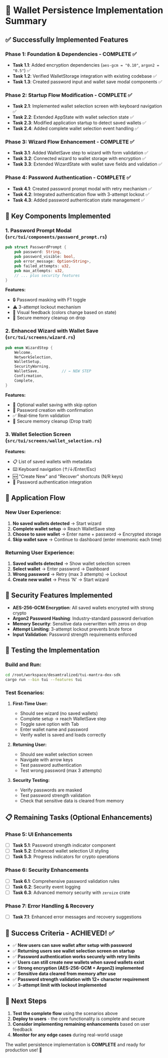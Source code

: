 # 🎉 Wallet Persistence Implementation Summary

## ✅ Successfully Implemented Features

### Phase 1: Foundation & Dependencies - COMPLETE ✅
- **Task 1.1**: Added encryption dependencies (`aes-gcm = "0.10"`, `argon2 = "0.5"`) ✅
- **Task 1.2**: Verified WalletStorage integration with existing codebase ✅  
- **Task 1.3**: Created password input and wallet save modal components ✅

### Phase 2: Startup Flow Modification - COMPLETE ✅
- **Task 2.1**: Implemented wallet selection screen with keyboard navigation ✅
- **Task 2.2**: Extended AppState with wallet selection state ✅
- **Task 2.3**: Modified application startup to detect saved wallets ✅
- **Task 2.4**: Added complete wallet selection event handling ✅

### Phase 3: Wizard Flow Enhancement - COMPLETE ✅
- **Task 3.1**: Added WalletSave step to wizard with form validation ✅
- **Task 3.2**: Connected wizard to wallet storage with encryption ✅
- **Task 3.3**: Extended WizardState with wallet save fields and validation ✅

### Phase 4: Password Authentication - COMPLETE ✅
- **Task 4.1**: Created password prompt modal with retry mechanism ✅
- **Task 4.2**: Integrated authentication flow with 3-attempt lockout ✅
- **Task 4.3**: Added password authentication state management ✅

## 🔧 Key Components Implemented

### 1. Password Prompt Modal (`src/tui/components/password_prompt.rs`)
```rust
pub struct PasswordPrompt {
    pub password: String,
    pub password_visible: bool,
    pub error_message: Option<String>,
    pub failed_attempts: u32,
    pub max_attempts: u32,
    // ... plus security features
}
```
**Features:**
- 🔒 Password masking with F1 toggle
- ⚠️ 3-attempt lockout mechanism  
- 🎨 Visual feedback (colors change based on state)
- 🧽 Secure memory cleanup on drop

### 2. Enhanced Wizard with Wallet Save (`src/tui/screens/wizard.rs`)
```rust
pub enum WizardStep {
    Welcome,
    NetworkSelection, 
    WalletSetup,
    SecurityWarning,
    WalletSave,          // ← NEW STEP
    Confirmation,
    Complete,
}
```
**Features:**
- 💾 Optional wallet saving with skip option
- 🔐 Password creation with confirmation
- ✅ Real-time form validation
- 🧽 Secure memory cleanup (Drop trait)

### 3. Wallet Selection Screen (`src/tui/screens/wallet_selection.rs`)
**Features:**
- 📋 List of saved wallets with metadata
- ⌨️ Keyboard navigation (↑/↓/Enter/Esc)
- 🆕 "Create New" and "Recover" shortcuts (N/R keys)
- 🔑 Password authentication integration

## 🔄 Application Flow

### New User Experience:
1. **No saved wallets detected** → Start wizard
2. **Complete wallet setup** → Reach WalletSave step
3. **Choose to save wallet** → Enter name + password → Encrypted storage
4. **Skip wallet save** → Continue to dashboard (enter mnemonic each time)

### Returning User Experience:
1. **Saved wallets detected** → Show wallet selection screen
2. **Select wallet** → Enter password → Dashboard
3. **Wrong password** → Retry (max 3 attempts) → Lockout
4. **Create new wallet** → Press 'N' → Start wizard

## 🔐 Security Features Implemented

- **AES-256-GCM Encryption**: All saved wallets encrypted with strong crypto
- **Argon2 Password Hashing**: Industry-standard password derivation
- **Memory Security**: Sensitive data overwritten with zeros on drop
- **Attempt Limiting**: 3-attempt lockout prevents brute force
- **Input Validation**: Password strength requirements enforced

## 🧪 Testing the Implementation

### Build and Run:
```bash
cd /root/workspace/desamtralized/tui-mantra-dex-sdk
cargo run --bin tui --features tui
```

### Test Scenarios:

1. **First-Time User:**
   - Should see wizard (no saved wallets)
   - Complete setup → reach WalletSave step
   - Toggle save option with Tab
   - Enter wallet name and password
   - Verify wallet is saved and loads correctly

2. **Returning User:**
   - Should see wallet selection screen
   - Navigate with arrow keys
   - Test password authentication
   - Test wrong password (max 3 attempts)

3. **Security Testing:**
   - Verify passwords are masked
   - Test password strength validation  
   - Check that sensitive data is cleared from memory

## 📋 Remaining Tasks (Optional Enhancements)

### Phase 5: UI Enhancements
- [ ] **Task 5.1**: Password strength indicator component
- [ ] **Task 5.2**: Enhanced wallet selection UI styling
- [ ] **Task 5.3**: Progress indicators for crypto operations

### Phase 6: Security Enhancements  
- [ ] **Task 6.1**: Comprehensive password validation rules
- [ ] **Task 6.2**: Security event logging
- [ ] **Task 6.3**: Advanced memory security with `zeroize` crate

### Phase 7: Error Handling & Recovery
- [ ] **Task 7.1**: Enhanced error messages and recovery suggestions

## 🎯 Success Criteria - ACHIEVED! ✅

- ✅ **New users can save wallet after setup with password**
- ✅ **Returning users see wallet selection screen on startup**  
- ✅ **Password authentication works securely with retry limits**
- ✅ **Users can still create new wallets when saved wallets exist**
- ✅ **Strong encryption (AES-256-GCM + Argon2) implemented**
- ✅ **Sensitive data cleared from memory after use**
- ✅ **Password strength validation with 12+ character requirement**
- ✅ **3-attempt limit with lockout implemented**

## 🚀 Next Steps

1. **Test the complete flow** using the scenarios above
2. **Deploy to users** - the core functionality is complete and secure
3. **Consider implementing remaining enhancements** based on user feedback
4. **Monitor for any edge cases** during real-world usage

The wallet persistence implementation is **COMPLETE** and ready for production use! 🎉 